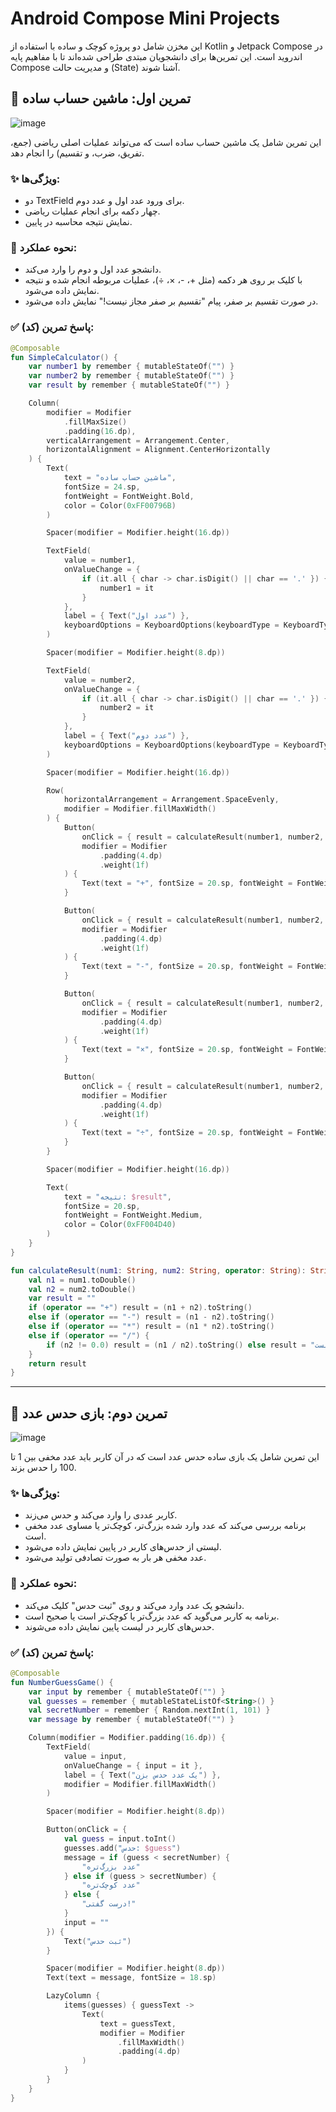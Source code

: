 # Android Compose Mini Projects

این مخزن شامل دو پروژه کوچک و ساده با استفاده از Kotlin و Jetpack Compose در اندروید است. این تمرین‌ها برای دانشجویان مبتدی طراحی شده‌اند تا با مفاهیم پایه Compose و مدیریت حالت (State) آشنا شوند.

## 🚀 تمرین اول: ماشین حساب ساده

![image](https://github.com/user-attachments/assets/5a554ac5-bb4f-44a0-96a1-98a1c0aa481e)


این تمرین شامل یک ماشین حساب ساده است که می‌تواند عملیات اصلی ریاضی (جمع، تفریق، ضرب، و تقسیم) را انجام دهد.

### ✨ ویژگی‌ها:

* دو TextField برای ورود عدد اول و عدد دوم.
* چهار دکمه برای انجام عملیات ریاضی.
* نمایش نتیجه محاسبه در پایین.

### 📌 نحوه عملکرد:

* دانشجو عدد اول و دوم را وارد می‌کند.
* با کلیک بر روی هر دکمه (مثل +، -، ×، ÷)، عملیات مربوطه انجام شده و نتیجه نمایش داده می‌شود.
* در صورت تقسیم بر صفر، پیام "تقسیم بر صفر مجاز نیست!" نمایش داده می‌شود.

### ✅ پاسخ تمرین (کد):

```kotlin
@Composable
fun SimpleCalculator() {
    var number1 by remember { mutableStateOf("") }
    var number2 by remember { mutableStateOf("") }
    var result by remember { mutableStateOf("") }

    Column(
        modifier = Modifier
            .fillMaxSize()
            .padding(16.dp),
        verticalArrangement = Arrangement.Center,
        horizontalAlignment = Alignment.CenterHorizontally
    ) {
        Text(
            text = "ماشین حساب ساده",
            fontSize = 24.sp,
            fontWeight = FontWeight.Bold,
            color = Color(0xFF00796B)
        )

        Spacer(modifier = Modifier.height(16.dp))

        TextField(
            value = number1,
            onValueChange = {
                if (it.all { char -> char.isDigit() || char == '.' }) {
                    number1 = it
                }
            },
            label = { Text("عدد اول") },
            keyboardOptions = KeyboardOptions(keyboardType = KeyboardType.Number),
        )

        Spacer(modifier = Modifier.height(8.dp))

        TextField(
            value = number2,
            onValueChange = {
                if (it.all { char -> char.isDigit() || char == '.' }) {
                    number2 = it
                }
            },
            label = { Text("عدد دوم") },
            keyboardOptions = KeyboardOptions(keyboardType = KeyboardType.Number),
        )

        Spacer(modifier = Modifier.height(16.dp))

        Row(
            horizontalArrangement = Arrangement.SpaceEvenly,
            modifier = Modifier.fillMaxWidth()
        ) {
            Button(
                onClick = { result = calculateResult(number1, number2, "+") },
                modifier = Modifier
                    .padding(4.dp)
                    .weight(1f)
            ) {
                Text(text = "+", fontSize = 20.sp, fontWeight = FontWeight.Bold)
            }

            Button(
                onClick = { result = calculateResult(number1, number2, "-") },
                modifier = Modifier
                    .padding(4.dp)
                    .weight(1f)
            ) {
                Text(text = "-", fontSize = 20.sp, fontWeight = FontWeight.Bold)
            }

            Button(
                onClick = { result = calculateResult(number1, number2, "*") },
                modifier = Modifier
                    .padding(4.dp)
                    .weight(1f)
            ) {
                Text(text = "×", fontSize = 20.sp, fontWeight = FontWeight.Bold)
            }

            Button(
                onClick = { result = calculateResult(number1, number2, "/") },
                modifier = Modifier
                    .padding(4.dp)
                    .weight(1f)
            ) {
                Text(text = "÷", fontSize = 20.sp, fontWeight = FontWeight.Bold)
            }
        }

        Spacer(modifier = Modifier.height(16.dp))

        Text(
            text = "نتیجه: $result",
            fontSize = 20.sp,
            fontWeight = FontWeight.Medium,
            color = Color(0xFF004D40)
        )
    }
}

fun calculateResult(num1: String, num2: String, operator: String): String {
    val n1 = num1.toDouble()
    val n2 = num2.toDouble()
    var result = ""
    if (operator == "+") result = (n1 + n2).toString()
    else if (operator == "-") result = (n1 - n2).toString()
    else if (operator == "*") result = (n1 * n2).toString()
    else if (operator == "/") {
        if (n2 != 0.0) result = (n1 / n2).toString() else result = "تقسیم بر صفر مجاز نیست!"
    }
    return result
}

```

---

## 🚀 تمرین دوم: بازی حدس عدد

![image](https://github.com/user-attachments/assets/afb01f35-a4d0-48c4-9c51-760c35cfb1c5)


این تمرین شامل یک بازی ساده حدس عدد است که در آن کاربر باید عدد مخفی بین 1 تا 100 را حدس بزند.

### ✨ ویژگی‌ها:

* کاربر عددی را وارد می‌کند و حدس می‌زند.
* برنامه بررسی می‌کند که عدد وارد شده بزرگ‌تر، کوچک‌تر یا مساوی عدد مخفی است.
* لیستی از حدس‌های کاربر در پایین نمایش داده می‌شود.
* عدد مخفی هر بار به صورت تصادفی تولید می‌شود.

### 📌 نحوه عملکرد:

* دانشجو یک عدد وارد می‌کند و روی "ثبت حدس" کلیک می‌کند.
* برنامه به کاربر می‌گوید که عدد بزرگ‌تر یا کوچک‌تر است یا صحیح است.
* حدس‌های کاربر در لیست پایین نمایش داده می‌شوند.

### ✅ پاسخ تمرین (کد):

```kotlin
@Composable
fun NumberGuessGame() {
    var input by remember { mutableStateOf("") }
    val guesses = remember { mutableStateListOf<String>() }
    val secretNumber = remember { Random.nextInt(1, 101) }
    var message by remember { mutableStateOf("") }

    Column(modifier = Modifier.padding(16.dp)) {
        TextField(
            value = input,
            onValueChange = { input = it },
            label = { Text("یک عدد حدس بزن") },
            modifier = Modifier.fillMaxWidth()
        )

        Spacer(modifier = Modifier.height(8.dp))

        Button(onClick = {
            val guess = input.toInt()
            guesses.add("حدس: $guess")
            message = if (guess < secretNumber) {
                "عدد بزرگ‌تره"
            } else if (guess > secretNumber) {
                "عدد کوچک‌تره"
            } else {
                "درست گفتی!"
            }
            input = ""
        }) {
            Text("ثبت حدس")
        }

        Spacer(modifier = Modifier.height(8.dp))
        Text(text = message, fontSize = 18.sp)

        LazyColumn {
            items(guesses) { guessText ->
                Text(
                    text = guessText,
                    modifier = Modifier
                        .fillMaxWidth()
                        .padding(4.dp)
                )
            }
        }
    }
}


```
